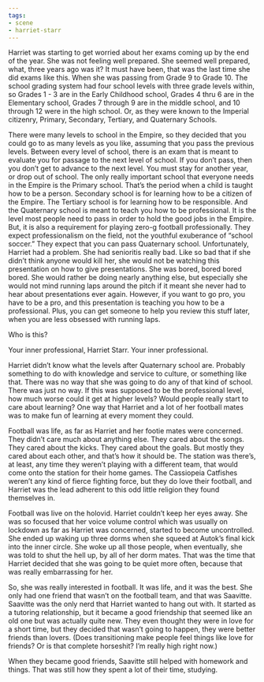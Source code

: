 ```yaml
---
tags:
- scene
- harriet-starr
---
```


Harriet was starting to get worried about her exams coming up by the end
of the year. She was not feeling well prepared. She seemed well
prepared, what, three years ago was it? It must have been, that was the
last time she did exams like this. When she was passing from Grade 9 to
Grade 10. The school grading system had four school levels with three
grade levels within, so Grades 1 - 3 are in the Early Childhood school,
Grades 4 thru 6 are in the Elementary school, Grades 7 through 9 are in
the middle school, and 10 through 12 were in the high school. Or, as
they were known to the Imperial citizenry, Primary, Secondary, Tertiary,
and Quaternary Schools.

There were many levels to school in the Empire, so they decided that you
could go to as many levels as you like, assuming that you pass the
previous levels. Between every level of school, there is an exam that is
meant to evaluate you for passage to the next level of school. If you
don’t pass, then you don’t get to advance to the next level. You must
stay for another year, or drop out of school. The only really important
school that everyone needs in the Empire is the Primary school. That’s
the period when a child is taught how to be a person. Secondary school
is for learning how to be a citizen of the Empire. The Tertiary school
is for learning how to be responsible. And the Quaternary school is
meant to teach you how to be professional. It is the level most people
need to pass in order to hold the good jobs in the Empire. But, it is
also a requirement for playing zero-g football professionally. They
expect professionalism on the field, not the youthful exuberance of
“school soccer.” They expect that you can pass Quaternary school.
Unfortunately, Harriet had a problem. She had senioritis really bad.
Like so bad that if she didn’t think anyone would kill her, she would
not be watching this presentation on how to give presentations. She was
bored, bored bored bored. She would rather be doing nearly anything
else, but especially she would not mind running laps around the pitch if
it meant she never had to hear about presentations ever again. However,
if you want to go pro, you have to be a pro, and this presentation is
teaching you how to be a professional. Plus, you can get someone to help
you review this stuff later, when you are less obsessed with running
laps.

Who is this?

Your inner professional, Harriet Starr. Your inner professional.

Harriet didn’t know what the levels after Quaternary school are.
Probably something to do with knowledge and service to culture, or
something like that. There was no way that she was going to do any of
that kind of school. There was just no way. If this was supposed to be
the professional level, how much worse could it get at higher levels?
Would people really start to care about learning? One way that Harriet
and a lot of her football mates was to make fun of learning at every
moment they could.

Football was life, as far as Harriet and her footie mates were
concerned. They didn’t care much about anything else. They cared about
the songs. They cared about the kicks. They cared about the goals. But
mostly they cared about each other, and that’s how it should be. The
station was there’s, at least, any time they weren’t playing with a
different team, that would come onto the station for their home games.
The Cassiopeia Catfishes weren’t any kind of fierce fighting force, but
they do love their football, and Harriet was the lead adherent to this
odd little religion they found themselves in.

Football was live on the holovid. Harriet couldn’t keep her eyes away.
She was so focused that her voice volume control which was usually on
lockdown as far as Harriet was concerned, started to become
uncontrolled. She ended up waking up three dorms when she squeed at
Autok’s final kick into the inner circle. She woke up all those people,
when eventually, she was told to shut the hell up, by all of her dorm
mates. That was the time that Harriet decided that she was going to be
quiet more often, because that was really embarrassing for her.

So, she was really interested in football. It was life, and it was the
best. She only had one friend that wasn’t on the football team, and that
was Saavitte. Saavitte was the only nerd that Harriet wanted to hang out
with. It started as a tutoring relationship, but it became a good
friendship that seemed like an old one but was actually quite new. They
even thought they were in love for a short time, but they decided that
wasn’t going to happen, they were better friends than lovers. (Does
transitioning make people feel things like love for friends? Or is that
complete horseshit? I’m really high right now.)

When they became good friends, Saavitte still helped with homework and
things. That was still how they spent a lot of their time, studying.
